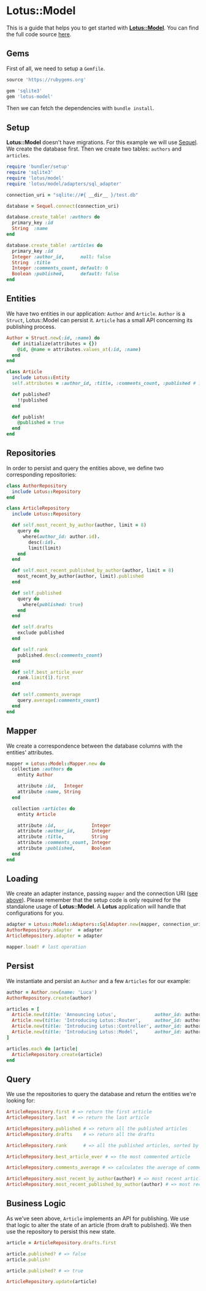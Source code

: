 # Lotus::Model

This is a guide that helps you to get started with [**Lotus::Model**](https://github.com/lotus/model).
You can find the full code source [here](https://gist.github.com/jodosha/11211048).

## Gems

First of all, we need to setup a `Gemfile`.

```ruby
source 'https://rubygems.org'

gem 'sqlite3'
gem 'lotus-model'
```

Then we can fetch the dependencies with `bundle install`.

## Setup

<a name="connection-url"></a>

**Lotus::Model** doesn't have migrations.
For this example we will use [Sequel](http://sequel.jeremyevans.net).
We create the database first.
Then we create two tables: `authors` and `articles`.

```ruby
require 'bundler/setup'
require 'sqlite3'
require 'lotus/model'
require 'lotus/model/adapters/sql_adapter'

connection_uri = "sqlite://#{ __dir__ }/test.db"

database = Sequel.connect(connection_uri)

database.create_table! :authors do
  primary_key :id
  String  :name
end

database.create_table! :articles do
  primary_key :id
  Integer :author_id,      null: false
  String  :title
  Integer :comments_count, default: 0
  Boolean :published,      default: false
end
```

## Entities

We have two entities in our application: `Author` and `Article`.
`Author` is a `Struct`, Lotus::Model can persist it.
`Article` has a small API concerning its publishing process.

```ruby
Author = Struct.new(:id, :name) do
  def initialize(attributes = {})
    @id, @name = attributes.values_at(:id, :name)
  end
end

class Article
  include Lotus::Entity
  self.attributes = :author_id, :title, :comments_count, :published # id is implicit

  def published?
    !!published
  end

  def publish!
    @published = true
  end
end
```

## Repositories

In order to persist and query the entities above, we define two corresponding repositories:

```ruby
class AuthorRepository
  include Lotus::Repository
end

class ArticleRepository
  include Lotus::Repository

  def self.most_recent_by_author(author, limit = 8)
    query do
      where(author_id: author.id).
        desc(:id).
        limit(limit)
    end
  end

  def self.most_recent_published_by_author(author, limit = 8)
    most_recent_by_author(author, limit).published
  end

  def self.published
    query do
      where(published: true)
    end
  end

  def self.drafts
    exclude published
  end

  def self.rank
    published.desc(:comments_count)
  end

  def self.best_article_ever
    rank.limit(1).first
  end

  def self.comments_average
    query.average(:comments_count)
  end
end
```

## Mapper

We create a correspondence between the database columns with the entities' attributes.

```ruby
mapper = Lotus::Model::Mapper.new do
  collection :authors do
    entity Author

    attribute :id,   Integer
    attribute :name, String
  end

  collection :articles do
    entity Article

    attribute :id,             Integer
    attribute :author_id,      Integer
    attribute :title,          String
    attribute :comments_count, Integer
    attribute :published,      Boolean
  end
end
```

## Loading

We create an adapter instance, passing `mapper` and the connection URI ([see above](#connection-url)).
Please remember that the setup code is only required for the standalone usage of **Lotus::Model**.
A **Lotus** application will handle that configurations for you.

```ruby
adapter = Lotus::Model::Adapters::SqlAdapter.new(mapper, connection_uri)
AuthorRepository.adapter  = adapter
ArticleRepository.adapter = adapter

mapper.load! # last operation
```

## Persist

We instantiate and persist an `Author` and a few `Articles` for our example:

```ruby
author = Author.new(name: 'Luca')
AuthorRepository.create(author)

articles = [
  Article.new(title: 'Announcing Lotus',              author_id: author.id, comments_count: 123, published: true),
  Article.new(title: 'Introducing Lotus::Router',     author_id: author.id, comments_count: 63,  published: true),
  Article.new(title: 'Introducing Lotus::Controller', author_id: author.id, comments_count: 82,  published: true),
  Article.new(title: 'Introducing Lotus::Model',      author_id: author.id)
]

articles.each do |article|
  ArticleRepository.create(article)
end
```

## Query

We use the repositories to query the database and return the entities we're looking for:

```ruby
ArticleRepository.first # => return the first article
ArticleRepository.last  # => return the last article

ArticleRepository.published # => return all the published articles
ArticleRepository.drafts    # => return all the drafts

ArticleRepository.rank      # => all the published articles, sorted by popularity

ArticleRepository.best_article_ever # => the most commented article

ArticleRepository.comments_average # => calculates the average of comments across all the published articles.

ArticleRepository.most_recent_by_author(author) # => most recent articles by an author (drafts and published).
ArticleRepository.most_recent_published_by_author(author) # => most recent published articles by an author
```

## Business Logic

As we've seen above, `Article` implements an API for publishing.
We use that logic to alter the state of an article (from draft to published).
We then use the repository to persist this new state.

```ruby
article = ArticleRepository.drafts.first

article.published? # => false
article.publish!

article.published? # => true

ArticleRepository.update(article)
```
